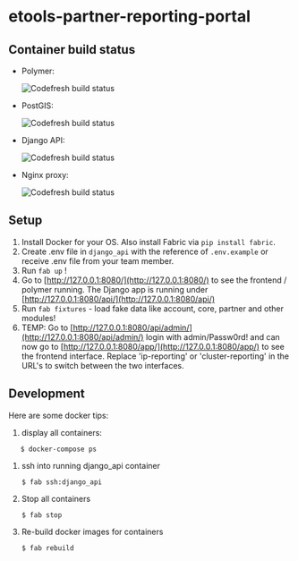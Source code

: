 # etools-partner-reporting-portal

## Container build status

* Polymer: 

  ![Codefresh build status](https://g.codefresh.io/api/badges/build?repoOwner=unicef&repoName=etools-partner-reporting-portal&branch=develop&pipelineName=polymer&accountName=unicef&type=cf-1)

* PostGIS: 

  ![Codefresh build status](https://g.codefresh.io/api/badges/build?repoOwner=unicef&repoName=etools-partner-reporting-portal&branch=develop&pipelineName=db&accountName=unicef&type=cf-1)

* Django API: 

  ![Codefresh build status](https://g.codefresh.io/api/badges/build?repoOwner=unicef&repoName=etools-partner-reporting-portal&branch=develop&pipelineName=django_api&accountName=unicef&type=cf-1)

* Nginx proxy: 

  ![Codefresh build status](https://g.codefresh.io/api/badges/build?repoOwner=unicef&repoName=etools-partner-reporting-portal&branch=develop&pipelineName=proxy&accountName=unicef&type=cf-1)

## Setup

1. Install Docker for your OS. Also install Fabric via `pip install fabric`.
2. Create .env file in `django_api` with the reference of `.env.example` or receive .env file from your team member.
3. Run `fab up` !
4. Go to [http://127.0.0.1:8080/](http://127.0.0.1:8080/) to see the frontend / polymer running. The Django app is running under [http://127.0.0.1:8080/api/](http://127.0.0.1:8080/api/)
5. Run `fab fixtures` - load fake data like account, core, partner and other modules!
6. TEMP: Go to [http://127.0.0.1:8080/api/admin/](http://127.0.0.1:8080/api/admin/) login with admin/Passw0rd! and can now go to [http://127.0.0.1:8080/app/](http://127.0.0.1:8080/app/) to see the frontend interface. Replace 'ip-reporting' or 'cluster-reporting' in the URL's to switch between the two interfaces.

## Development

Here are some docker tips:  
   1. display all containers:

```text
   $ docker-compose ps
```

1. ssh into running django\_api container

   ```text
   $ fab ssh:django_api
   ```

2. Stop all containers

   ```text
   $ fab stop
   ```

3. Re-build docker images for containers

   ```text
   $ fab rebuild
   ```

